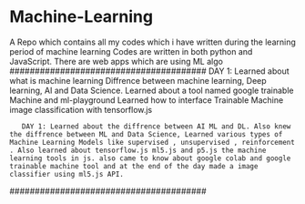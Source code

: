 # Machine-Learning
A Repo which contains all my codes which i have written during the learning period of machine learning
Codes are written in both python and JavaScript.
There are web apps which are using ML algo
#######################################
DAY 1: Learned about what is machine learning
       Diffrence between machine learning, Deep learning, AI and Data Science.
       Learned about a tool named google trainable Machine and ml-playground
       Learned how to interface Trainable Machine image classification with tensorflow.js
       
       DAY 1: Learned about the diffrence between AI ML and DL. Also knew the diffrence between ML and Data Science, Learned various types of Machine Learning Models like supervised , unsupervised , reinforcement . Also learned about tensorflow.js ml5.js and p5.js the machine learning tools in js. also came to know about google colab and google trainable machine tool and at the end of the day made a image classifier using ml5.js API.
#######################################
